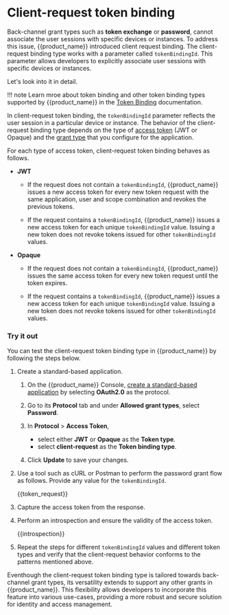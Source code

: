 # Client-request token binding

Back-channel grant types such as **token exchange** or **password**, cannot associate the user sessions with specific devices or instances. To address this issue, {{product_name}} introduced client request binding. The client-request binding type works with a parameter called `tokenBindingId`. This parameter allows developers to explicitly associate user sessions with specific devices or instances.

Let's look into it in detail.

!!! note
    Learn mroe about token binding and other token binding types supported by {{product_name}} in the [Token Binding]({{base_path}}/references/token-binding) documentation.

In client-request token binding, the `tokenBindingId` parameter reflects the user session in a particular device or instance. The behavior of the client-request binding type depends on the type of [access token]({{base_path}}/references/app-settings/oidc-settings-for-app/#access-token) (JWT or Opaque) and the [grant type]({{base_path}}/references/grant-types) that you configure for the application.

For each type of access token, client-request token binding behaves as follows.

- **JWT**

    - If the request does not contain a `tokenBindingId`, {{product_name}} issues a new access token for every new token request with the same application, user and scope combination and revokes the previous tokens.

    - If the request contains a `tokenBindingId`, {{product_name}} issues a new access token for each unique `tokenBindingId` value. Issuing a new token does not revoke tokens issued for other `tokenBindingId` values.

- **Opaque**

    - If the request does not contain a `tokenBindingId`, {{product_name}} issues the same access token for every new token request until the token expires.

    - If the request contains a `tokenBindingId`, {{product_name}} issues a new access token for each unique `tokenBindingId` value. Issuing a new token does not revoke tokens issued for other `tokenBindingId` values.

### Try it out

You can test the client-request token binding type in {{product_name}} by following the steps below.

1. Create a standard-based application.

    1. On the {{product_name}} Console, [create a standard-based application]({{base_path}}/guides/applications/register-standard-based-app/) by selecting **OAuth2.0** as the protocol.

    2. Go to its **Protocol** tab and under **Allowed grant types**, select **Password**.

    3. In **Protocol** > **Access Token**,
         - select either **JWT** or **Opaque** as the **Token type**.
         - select **client-request** as the **Token binding type**.

    4. Click **Update** to save your changes.

2. Use a tool such as cURL or Postman to perform the password grant flow as follows. Provide any value for the `tokenBindingId`.

    {{token_request}}

3. Capture the access token from the response.

4. Perform an introspection and ensure the validity of the access token.

    {{introspection}}

5. Repeat the steps for different `tokenBindingId` values and different token types and verify that the client-request behavior conforms to the patterns mentioned above.

Eventhough the client-request token binding type is tailored towards back-channel grant types, its versatility extends to support any other grants in {{product_name}}. This flexibility allows developers to incorporate this feature into various use-cases, providing a more robust and secure solution for identity and access management.
